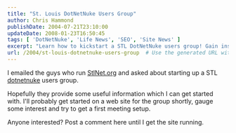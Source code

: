 ```yaml
---
title: "St. Louis DotNetNuke Users Group"
author: Chris Hammond
publishDate: 2004-07-21T23:10:00
updateDate: 2008-01-23T16:50:45
tags: [ 'DotNetNuke', 'Life News', 'SEO', 'Site News' ]
excerpt: "Learn how to kickstart a STL DotNetNuke users group! Gain insights from StlNet.org and join the community for the first meeting. Get involved today!"
url: /2004/st-louis-dotnetnuke-users-group  # Use the generated URL with year
---
```

<P>I emailed the guys who run <A href="https://www.stlnet.org">StlNet.org</A> and asked about starting up a STL <a title="DotNetNuke.com" href="https://www.dotnetnuke.com/" target="_blank">dotnetnuke</a> users group.</P> <P>Hopefully they provide some useful information which I can get started with. I'll probably get started on a web site for the group shortly, gauge some interest and try to get a first meeting setup.</P> <P>Anyone interested? Post a comment here until I get the site running.</P>

